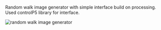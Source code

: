 Random walk image generator with simple interface build on processing.
Used controlP5 library for interface.

![random walk image generator](http://24.media.tumblr.com/cb6ca22ad4323d52eb158cb4a7653e72/tumblr_mh8et7pXu81rkvc7go1_500.gif)
